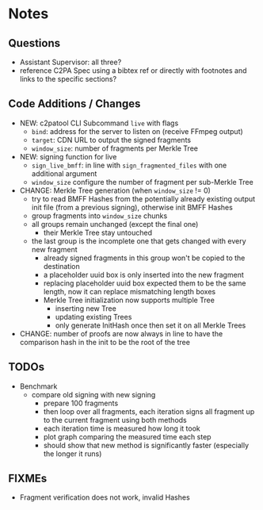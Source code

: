 # Notes

## Questions

- Assistant Supervisor: all three?
- reference C2PA Spec using a bibtex ref or directly with footnotes and links to the specific sections?

## Code Additions / Changes

- NEW: c2patool CLI Subcommand `live` with flags
  - `bind`: address for the server to listen on (receive FFmpeg output)
  - `target`: CDN URL to output the signed fragments
  - `window_size`: number of fragments per Merkle Tree
- NEW: signing function for live
  - `sign_live_bmff`: in line with `sign_fragmented_files` with one additional argument
  - `window_size` configure the number of fragment per sub-Merkle Tree
- CHANGE: Merkle Tree generation (when `window_size` != 0)
  - try to read BMFF Hashes from the potentially already existing output init file (from a previous signing), otherwise init BMFF Hashes
  - group fragments into `window_size` chunks
  - all groups remain unchanged (except the final one)
    - their Merkle Tree stay untouched
  - the last group is the incomplete one that gets changed with every new fragment
    - already signed fragments in this group won't be copied to the destination
    - a placeholder uuid box is only inserted into the new fragment
    - replacing placeholder uuid box expected them to be the same length, now it can replace mismatching length boxes
    - Merkle Tree initialization now supports multiple Tree
      - inserting new Tree
      - updating existing Trees
      - only generate InitHash once then set it on all Merkle Trees
- CHANGE: number of proofs are now always in line to have the comparison hash in the init to be the root of the tree

## TODOs

- Benchmark
  - compare old signing with new signing
    - prepare 100 fragments
    - then loop over all fragments, each iteration signs all fragment up to the current fragment using both methods
    - each iteration time is measured how long it took
    - plot graph comparing the measured time each step
    - should show that new method is significantly faster (especially the longer it runs)

## FIXMEs

- Fragment verification does not work, invalid Hashes
